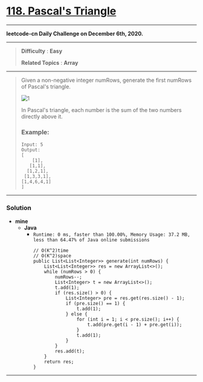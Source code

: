 # [118. Pascal's Triangle](https://leetcode.com/problems/pascals-triangle/)

---

**leetcode-cn Daily Challenge on December 6th, 2020.**

---

> **Difficulty** : **Easy**
>
> **Related Topics** : **Array**

---

> Given a non-negative integer numRows, generate the first numRows of Pascal's triangle.
>
> ![1](https://upload.wikimedia.org/wikipedia/commons/0/0d/PascalTriangleAnimated2.gif)
>
> In Pascal's triangle, each number is the sum of the two numbers directly above it.
>
> ### Example:
> ```
>Input: 5
>Output:
>[
>     [1],
>    [1,1],
>   [1,2,1],
>  [1,3,3,1],
> [1,4,6,4,1]
>]
> ```

---


### Solution
* **mine**
  * **Java**
    * `Runtime: 0 ms, faster than 100.00%, Memory Usage: 37.2 MB, less than 64.47% of Java online submissions`
      ```
      // O(K^2)time
      // O(K^2)space
      public List<List<Integer>> generate(int numRows) {
          List<List<Integer>> res = new ArrayList<>();
          while (numRows > 0) {
              numRows--;
              List<Integer> t = new ArrayList<>();
              t.add(1);
              if (res.size() > 0) {
                  List<Integer> pre = res.get(res.size() - 1);
                  if (pre.size() == 1) {
                      t.add(1);
                  } else {
                      for (int i = 1; i < pre.size(); i++) {
                          t.add(pre.get(i - 1) + pre.get(i));
                      }
                      t.add(1);
                  }
              }
              res.add(t);
          }
          return res;
      }
      ```

---
